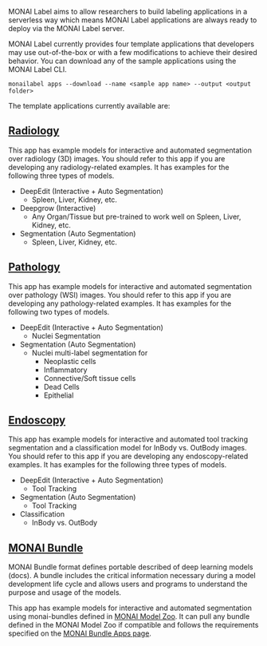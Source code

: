 MONAI Label aims to allow researchers to build labeling applications in a serverless way which means MONAI Label applications are always ready to deploy via the MONAI Label server.

MONAI Label currently provides four template applications that developers may use out-of-the-box or with a few modifications to achieve their desired behavior. You can download any of the sample applications using the MONAI Label CLI.

```
monailabel apps --download --name <sample app name> --output <output folder>
```

The template applications currently available are:

## [Radiology](./radiology)
This app has example models for interactive and automated segmentation over radiology (3D) images. You should refer to this app if you are developing any radiology-related examples. It has examples for the following three types of models.
- DeepEdit (Interactive + Auto Segmentation)
  - Spleen, Liver, Kidney, etc.
- Deepgrow (Interactive)
  - Any Organ/Tissue but pre-trained to work well on Spleen, Liver, Kidney, etc.
- Segmentation (Auto Segmentation)
  - Spleen, Liver, Kidney, etc.

## [Pathology](./pathology)
This app has example models for interactive and automated segmentation over pathology (WSI) images. You should refer to this app if you are developing any pathology-related examples. It has examples for the following two types of models.
- DeepEdit (Interactive + Auto Segmentation)
  - Nuclei Segmentation
- Segmentation (Auto Segmentation)
  - Nuclei multi-label segmentation for
    - Neoplastic cells
    - Inflammatory
    - Connective/Soft tissue cells
    - Dead Cells
    - Epithelial

## [Endoscopy](./endoscopy)
This app has example models for interactive and automated tool tracking segmentation and a classification model for InBody vs. OutBody images.
You should refer to this app if you are developing any endoscopy-related examples. It has examples for the following three types of models.
- DeepEdit (Interactive + Auto Segmentation)
  - Tool Tracking
- Segmentation (Auto Segmentation)
  - Tool Tracking
- Classification
  - InBody vs. OutBody


## [MONAI Bundle](./monaibundle)
MONAI Bundle format defines portable described of deep learning models (docs). A bundle includes the critical information necessary during a model development life cycle and allows users and programs to understand the purpose and usage of the models.

This app has example models for interactive and automated segmentation using monai-bundles defined in [MONAI Model Zoo](https://github.com/Project-MONAI/model-zoo/tree/dev/models). It can pull any bundle defined in the MONAI Model Zoo if compatible and follows the requirements specified on the [MONAI Bundle Apps page](./monaibundle).